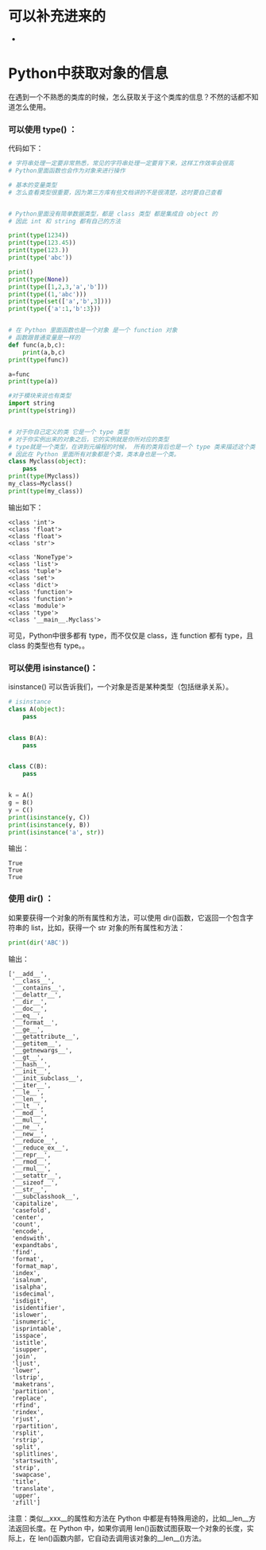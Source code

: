 
# 可以补充进来的

-


# Python中获取对象的信息

在遇到一个不熟悉的类库的时候，怎么获取关于这个类库的信息？不然的话都不知道怎么使用。


### 可以使用 type() ：


代码如下：


```py
# 字符串处理一定要非常熟悉，常见的字符串处理一定要背下来，这样工作效率会很高
# Python里面函数也会作为对象来进行操作

# 基本的变量类型
# 怎么查看类型很重要，因为第三方库有些文档讲的不是很清楚，这时要自己查看


# Python里面没有简单数据类型，都是 class 类型 都是集成自 object 的
# 因此 int 和 string 都有自己的方法

print(type(1234))
print(type(123.45))
print(type(123.))
print(type('abc'))

print()
print(type(None))
print(type([1,2,3,'a','b']))
print(type((1,'abc')))
print(type(set(['a','b',3])))
print(type({'a':1,'b':3}))


# 在 Python 里面函数也是一个对象 是一个 function 对象
# 函数跟普通变量是一样的
def func(a,b,c):
    print(a,b,c)
print(type(func))

a=func
print(type(a))

#对于模块来说也有类型
import string
print(type(string))


# 对于你自己定义的类 它是一个 type 类型
# 对于你实例出来的对象之后，它的实例就是你所对应的类型
# type就是一个类型，在讲到元编程的时候， 所有的类背后也是一个 type 类来描述这个类
# 因此在 Python 里面所有对象都是个类，类本身也是一个类。
class Myclass(object):
    pass
print(type(Myclass))
my_class=Myclass()
print(type(my_class))
```


输出如下：


```
<class 'int'>
<class 'float'>
<class 'float'>
<class 'str'>

<class 'NoneType'>
<class 'list'>
<class 'tuple'>
<class 'set'>
<class 'dict'>
<class 'function'>
<class 'function'>
<class 'module'>
<class 'type'>
<class '__main__.Myclass'>
```


可见，Python中很多都有 type，而不仅仅是 class，连 function 都有 type，且 class 的类型也有 type。。


### 可以使用 isinstance()：


isinstance() 可以告诉我们，一个对象是否是某种类型（包括继承关系）。


```py
# isinstance
class A(object):
    pass


class B(A):
    pass


class C(B):
    pass


k = A()
g = B()
y = C()
print(isinstance(y, C))
print(isinstance(y, B))
print(isinstance('a', str))
```


输出：

```
True
True
True
```




### 使用 dir() ：


如果要获得一个对象的所有属性和方法，可以使用 dir()函数，它返回一个包含字符串的 list，比如，获得一个 str 对象的所有属性和方法：

```py
print(dir('ABC'))
```

输出：

```
['__add__',
 '__class__',
 '__contains__',
 '__delattr__',
 '__dir__',
 '__doc__',
 '__eq__',
 '__format__',
 '__ge__',
 '__getattribute__',
 '__getitem__',
 '__getnewargs__',
 '__gt__',
 '__hash__',
 '__init__',
 '__init_subclass__',
 '__iter__',
 '__le__',
 '__len__',
 '__lt__',
 '__mod__',
 '__mul__',
 '__ne__',
 '__new__',
 '__reduce__',
 '__reduce_ex__',
 '__repr__',
 '__rmod__',
 '__rmul__',
 '__setattr__',
 '__sizeof__',
 '__str__',
 '__subclasshook__',
 'capitalize',
 'casefold',
 'center',
 'count',
 'encode',
 'endswith',
 'expandtabs',
 'find',
 'format',
 'format_map',
 'index',
 'isalnum',
 'isalpha',
 'isdecimal',
 'isdigit',
 'isidentifier',
 'islower',
 'isnumeric',
 'isprintable',
 'isspace',
 'istitle',
 'isupper',
 'join',
 'ljust',
 'lower',
 'lstrip',
 'maketrans',
 'partition',
 'replace',
 'rfind',
 'rindex',
 'rjust',
 'rpartition',
 'rsplit',
 'rstrip',
 'split',
 'splitlines',
 'startswith',
 'strip',
 'swapcase',
 'title',
 'translate',
 'upper',
 'zfill']
```



注意：类似__xxx__的属性和方法在 Python 中都是有特殊用途的，比如__len__方法返回长度。在 Python 中，如果你调用 len()函数试图获取一个对象的长度，实际上，在 len()函数内部，它自动去调用该对象的__len__()方法。
